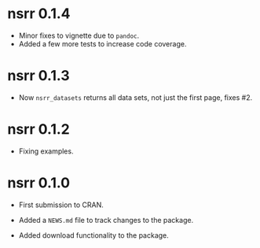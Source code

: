 # nsrr 0.1.4

- Minor fixes to vignette due to `pandoc`. 
- Added a few more tests to increase code coverage.

# nsrr 0.1.3

- Now `nsrr_datasets` returns all data sets, not just the first page, fixes #2.

# nsrr 0.1.2

- Fixing examples.

# nsrr 0.1.0

* First submission to CRAN. 
* Added a `NEWS.md` file to track changes to the package.

* Added download functionality to the package.

